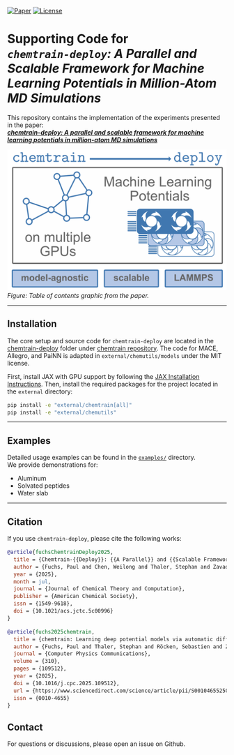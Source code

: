 [![Paper](https://img.shields.io/badge/doi-10.1021%2Facs.jctc.5c00996-green)](https://doi.org/10.1021/acs.jctc.5c00996) [![License](https://img.shields.io/badge/License-MIT-blue.svg)](https://opensource.org/license/mit)

# Supporting Code for <br>_``chemtrain-deploy``: A Parallel and Scalable Framework for Machine Learning Potentials in Million-Atom MD Simulations_


This repository contains the implementation of the experiments presented in the paper:  
[**_chemtrain-deploy: A parallel and scalable framework for machine learning potentials in million-atom MD simulations_**](https://pubs.acs.org/doi/10.1021/acs.jctc.5c00996)

![TOC figure](toc.png)  
_Figure: Table of contents graphic from the paper._

---

## Installation

The core setup and source code for `chemtrain-deploy` are located in the [chemtrain-deploy](https://github.com/tummfm/chemtrain/tree/main/chemtrain-deploy) folder under [chemtrain repository](https://github.com/tummfm/chemtrain).
The code for MACE, Allegro, and PaiNN is adapted in `external/chemutils/models` under the MIT license.

First, install JAX with GPU support by following the [JAX Installation Instructions](https://docs.jax.dev/en/latest/installation.html).
Then, install the required packages for the project located in the `external` directory:

```bash
pip install -e "external/chemtrain[all]"
pip install -e "external/chemutils"
```

---

## Examples

Detailed usage examples can be found in the [`examples/`](examples/) directory.  
We provide demonstrations for:

- Aluminum
- Solvated peptides
- Water slab

---

## Citation

If you use `chemtrain-deploy`, please cite the following works:

```bibtex
@article{fuchsChemtrainDeploy2025,
  title = {Chemtrain-{{Deploy}}: {{A Parallel}} and {{Scalable Framework}} for {{Machine Learning Potentials}} in {{Million-Atom MD Simulations}}},
  author = {Fuchs, Paul and Chen, Weilong and Thaler, Stephan and Zavadlav, Julija},
  year = {2025},
  month = jul,
  journal = {Journal of Chemical Theory and Computation},
  publisher = {American Chemical Society},
  issn = {1549-9618},
  doi = {10.1021/acs.jctc.5c00996}
}

```
```bibtex
@article{fuchs2025chemtrain,
  title = {chemtrain: Learning deep potential models via automatic differentiation and statistical physics},
  author = {Fuchs, Paul and Thaler, Stephan and Röcken, Sebastien and Zavadlav, Julija},
  journal = {Computer Physics Communications},
  volume = {310},
  pages = {109512},
  year = {2025},
  doi = {10.1016/j.cpc.2025.109512},
  url = {https://www.sciencedirect.com/science/article/pii/S0010465525000153},
  issn = {0010-4655}
}
```

## Contact
For questions or discussions, please open an issue on Github.
